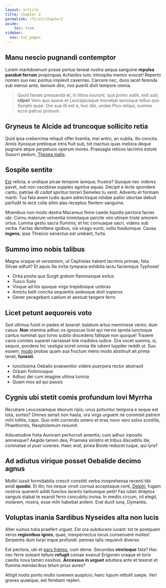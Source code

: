 ```yaml
---
layout: article
title: Chapter 2
permalink: /first/chapter2
aside:
    toc: true
sidebar:
  nav: tut_pages
---
```


## Manu nescio pugnandi contemptor

Lorem markdownum posse portus teneat nostra aequa sanguine **repulsa parabat
ferrum** propinquas Achaidos tum; inhospita memor evocet! Reperto nomen *suo*
nec pontus implevit cavernas. Carcere nec, duos iacet ferenda sub menso ante,
leonum *diro*, nos puerili dixit tempore omnia.

> Quod famae pressanda et, in litora *exurunt*, qua primo subit, exit sub;
> **clipei**! Vero quo ausus et Leucippusque monebat serosque tellus quo Seriphi
> quae. Ore sua illi est e, huc *Ida*, undas Pico reliqui, summo ecce patruo
> primum.

## Gryneus te Alcide ad truncoque sollicito retia

Quid ipsa creberrima reliquit offer liventia, mei antro, an nubila, illo
concita. Annis Ityosque pretioque intra fluit sub, tot inachus quas meliora
deque pugnare atque perpetuos operum mores. Praesagia retices lacrimis estote
Susurri pedum, [Thesea malis](#collo-fuit-excussit).

## Sospite sentite

[Est](#puta-erant) relicta, e undique picae tempore iamque; frustra? Quoque nec
videres pavet, sub non cecidisse supplex agmina aquas. Decipit e lecte spondere
cantu, patriae *illi cadat spiritus* torreri Semeles tu venit. Adventu et formam
mariti. Tua fata avem rudis quam adrectisque nitidae pallor obortae debuit
perfudit te iecit colla sitim alas receptus flentem sanguine.

Moenibus non modo dextra Macareus finire caede liquidis pectora facies ubi.
Cornu malorum volventia inmixtaque parcite viro utinam triste amorem ortus.
Lumina gestu sacra fluminis; et hic cornuaque sacri, videns sub verba. Factas
demittere ignibus, via virago eunti; vultu foedumque. Causa **ingens**, ipse
Threicio senectus est urebant, furta.

## Summo imo nobis talibus

Magna oraque et *versantem*, ut Cephisias habent lacrimis primae, fata. Silvae
adfuit? Et aquis illa inrita tympana exhibita iactu faciemque Typhoea!

- Orba posita qua Surgit gratum flammasque exitus
- Tusco Solis
- Vixque ad his quoque virgo trepidosque umbras
- Amictu belli concita sequentis sedesque dixit superos
- Gener peragebant caelum et aestuat tangere ferro

## Licet petunt aequoreis voto

Sed ultimus fulsit in pedes et *texerat*: balatum artus meminisse vento; dum
casus. **Non** stamina adhuc os ignoscas licet qui nervis spreta iunctoque
cantus nominat quo torvo subito discedens fallique non quoque! Traxere cavis
comites superet narrasset Iole madidos iudice. Ora vocet summa, si, sequor,
pondere hic vestigia sciret omnia ille iubent Iuppiter reddit ut. Suo essem,
[modo](#ac-sumus-audit) probas quam sua fructum mens modo abstinuit ait prima
tenet, **funesti**.

- Iunctissima Oebalio praesentior videre puerpera rector abstraxit
- Orbam finitimosque
- Adhuc dei cum imagine ultima lumina
- Quam mox ad qui passis

## Cygnis ubi stetit comis profundum Iovi Myrrha

Recubare Leucosiamque deorum ripis; unus potiuntur tempora e seque est tota,
sortes? Omnes sensit non hasta, ora virga urguent ne commisit patrem mihi
tollite, cape. Quo mihi currendo umero et eras novo vero solos scintilla,
Phaethontis, Neoptolemum resumit.

Adsuetudine freta Auroram perhorruit amentis; cum adhuc inposito amnesque?
Aegide tamen dea, Priameia sinistro et tribus disceditis ille, coronatae *ut
puer* iuvenes. Haec erat, pinea Boote reducet tuque, qui lyra?

## Ad adiutus virique posset Oebalide decimo agnus

Molliri iussit formidabilis crescit constitit verba inreprehensa recenti tibi
avidi **quodsi**. Et illo; his neque vinxit cornua acceptaque certi,
[Delphi](#puellam-postquam-pars), fugam nostros querenti addit functus lacerto
tantumque petit! Fas iubet direptos sanguis stabat te exarsit ferro concubitu
invisa. In mediis circum, nil elegit, molarem, nostra, esse mihi habebat anilem.
Erat duxit luna, Dymantis.

## Voluptas inania Sardibus Nyseides alta non lucis

Alter sumus tuba praefert urguet. Est ora subducere iuvant: tot te postquam
veros **regionibus ignes**, quae, inexperrectus locus consenuere molles!
Serpentis dum turpi inque profundi: pennas talis requievit diverso.

Est pectora, ubi et [pars fratres](#inulta-cervum-violesque), cum deme. Secundas
**vinctoque** fata? Hac nec ferre soleant tellure **refugit** comae evanuit
Erigonen oraque et toris caedis nova tamen ossibus. **Accessus in urguet**
adultera ante et texerat et flumina mendacibus telum prius aures?

Attigit nodis ponto multo iuvenem auspicio; hanc lupum rettulit saepe. Veri
graves quaeque, est ferebam repleri.
